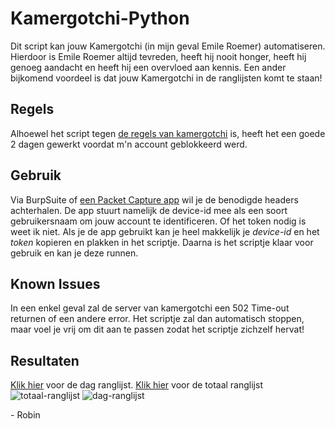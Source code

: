 # Kamergotchi-Python
Dit script kan jouw Kamergotchi (in mijn geval Emile Roemer) automatiseren. Hierdoor is Emile Roemer altijd tevreden, heeft hij nooit honger, heeft hij genoeg aandacht en heeft hij een overvloed aan kennis.
Een ander bijkomend voordeel is dat jouw Kamergotchi in de ranglijsten komt te staan!



## Regels
Alhoewel het script tegen [de regels van kamergotchi](https://web.archive.org/web/20170221212443/http://www.kamergotchi.nl/faq/) is, heeft het een goede 2 dagen gewerkt voordat m'n account geblokkeerd werd.

## Gebruik
Via BurpSuite of [een Packet Capture app](https://play.google.com/store/apps/details?id=app.greyshirts.sslcapture) wil je de benodigde headers achterhalen. De app stuurt namelijk de device-id mee als een soort gebruikersnaam om jouw account te identificeren. Of het token nodig is weet ik niet.
Als je de app gebruikt kan je heel makkelijk je *device-id* en het *token* kopieren en plakken in het scriptje.
Daarna is het scriptje klaar voor gebruik en kan je deze runnen.

## Known Issues
In een enkel geval zal de server van kamergotchi een 502 Time-out returnen of een andere error. Het scriptje zal dan automatisch stoppen, maar voel je vrij om dit aan te passen zodat het scriptje zichzelf hervat!

## Resultaten
[Klik hier](https://web.archive.org/web/20170221211845/http://www.kamergotchi.nl/ranglijst/) voor de dag ranglijst.
[Klik hier](https://web.archive.org/web/20170221211828/http://www.kamergotchi.nl/totaal-ranglijst/) voor de totaal ranglijst
![totaal-ranglijst](http://i.imgur.com/OyyT76Q.png) ![dag-ranglijst](http://i.imgur.com/x0odavP.png)

\- Robin
